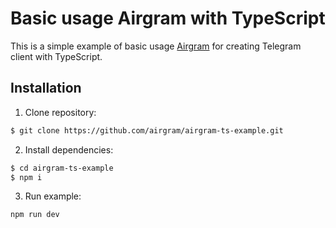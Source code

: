 # Basic usage Airgram with TypeScript 

This is a simple example of basic usage [Airgram](https://github.com/airgram/airgram) for creating Telegram client with TypeScript.

## Installation
1. Clone repository:
```bash
$ git clone https://github.com/airgram/airgram-ts-example.git
```
2. Install dependencies:

```bash
$ cd airgram-ts-example
$ npm i
```
3. Run example:
```bash
npm run dev
```